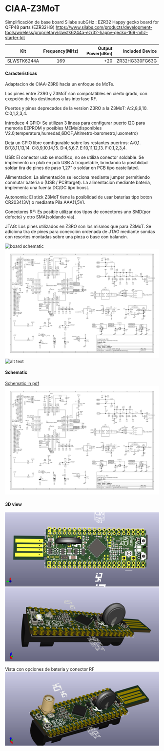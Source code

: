 # CIAA-Z3MoT
Simplificación de base board Silabs subGHz :
EZR32 Happy gecko board for QFP48 parts (EZR32HG)
https://www.silabs.com/products/development-tools/wireless/proprietary/slwstk6244a-ezr32-happy-gecko-169-mhz-starter-kit

| Kit        | Frequency(MHz)| Output Power(dBm) |Included Device |
| ------------- |:-------------:| -----:|-----:|
| SLWSTK6244A     | 169 | +20 | ZR32HG330FG63G |

#### Caracteristicas

Adaptacion de CIAA-Z3R0 hacia un enfoque de MoTe.

Los pines entre Z3R0 y Z3MoT son compotatibles en cierto grado, con exepción de los destinados a las interfase RF.

Puertos y pines deprecados de la version Z3RO a la Z3MoT:
A:2,8,9,10.
C:0,1,2,3,4.

Introduce 4 GPIO: 
Se utilizan 3 lineas para configurar puerto I2C para memoria EEPROM y posibles MEMs(disponibles V2.0,temperatura,humedad,6DOF,Altimetro-barometro,luxometro)

Deja un GPIO libre comfigurable sobre los restantes puertros:
A:0,1.
B:7,8,11,13,14.
C:8,9,10,14,15.
D:4,5,6,7.
E:10,11,12,13.
F:0,1,2,3,4.

USB:
El conector usb se modifico, no se utiliza conector  soldable. Se implemento un plub en pcb USB A troquelable, brindando la posiblidad soldar tira de pines de paso 1,27" o soldar en PCB tipo castellated.

Alimentacion:
La alimentación se lecciona mediante jumper permitiendo conmutar bateria o (USB / PCBtarget).
La alimentacion mediante bateria, implementa una fuenta DC/DC tipo boost.

Autonomía:
El stick Z3MoT tiene la posiblidad de usar baterias tipo boton CR2034(3V) o mediante Pila AAA(1,5V). 

Conectores RF:
Es posible utilizar dos tipos de conectores uno SMD(por defecto) y otro SMA(soldando via).

JTAG:
Los pines utilizados en Z3RO son los mismos que para Z3MoT. Se adiciona tira de pines para conección ordenada de JTAG  mediante sondas con resortes montadas sobre una pinza o base con balancin.
 
![board schematic](https://i.ebayimg.com/images/g/XOYAAOSwB3tZplju/s-l1600.jpg)
![board schematic](ciaa-z3mot.svg)
![alt text](https://i.ebayimg.com/images/g/XOYAAOSwB3tZplju/s-l1600.jpg)

#### Schematic

[Schematic in pdf](ciaa-z3mot.pdf)
![board schematic](ciaa-z3mot.svg)


#### 3D view

![boar dimage](ciaa-z3mot-front.png)
![boar dimage](ciaa-z3mot-lat.png)

Vista con opciones de bateria y conector RF
![boar dimage](ciaa-z3mot-perspec.png)


